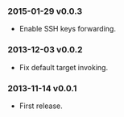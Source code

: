 ### 2015-01-29 v0.0.3

* Enable SSH keys forwarding.

### 2013-12-03 v0.0.2

* Fix default target invoking.

### 2013-11-14 v0.0.1

* First release.
